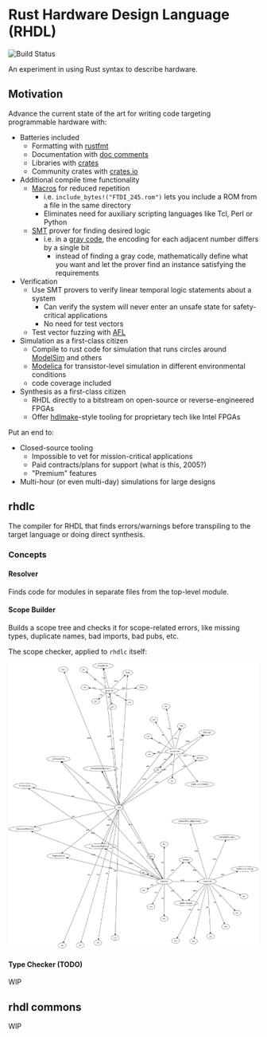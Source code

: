 # Rust Hardware Design Language (RHDL)

![Build Status](https://github.com/rhdl/rhdl/workflows/rhdlc%20build/badge.svg)

An experiment in using Rust syntax to describe hardware.

## Motivation

Advance the current state of the art for writing code targeting programmable hardware with:

* Batteries included
   * Formatting with [rustfmt](https://github.com/rust-lang/rustfmt)
   * Documentation with [doc comments](https://doc.rust-lang.org/stable/rust-by-example/meta/doc.html)
   * Libraries with [crates](https://doc.rust-lang.org/book/ch07-01-packages-and-crates.html)
   * Community crates with [crates.io](https://crates.io/)
* Additional compile time functionality
    * [Macros](https://doc.rust-lang.org/rust-by-example/macros.html) for reduced repetition
        * i.e. `include_bytes!("FTDI_245.rom")` lets you include a ROM from a file in the same directory
        * Eliminates need for auxiliary scripting languages like Tcl, Perl or Python
    * [SMT](https://en.wikipedia.org/wiki/Satisfiability_modulo_theories) prover for finding desired logic
        * i.e. in a [gray code](https://en.wikipedia.org/wiki/Gray_code), the encoding for each adjacent number differs by a single bit
            * instead of finding a gray code, mathematically define what you want and let the prover find an instance satisfying the requirements
* Verification
    * Use SMT provers to verify linear temporal logic statements about a system
         * Can verify the system will never enter an unsafe state for safety-critical applications
         * No need for test vectors
    * Test vector fuzzing with [AFL](https://github.com/rust-fuzz/afl.rs)
* Simulation as a first-class citizen
    * Compile to rust code for simulation that runs circles around [ModelSim](https://en.wikipedia.org/wiki/ModelSim) and others
    * [Modelica](https://en.wikipedia.org/wiki/Modelica) for transistor-level simulation in different environmental conditions
    * code coverage included
* Synthesis as a first-class citizen
    * RHDL directly to a bitstream on open-source or reverse-engineered FPGAs
    * Offer [hdlmake](https://ohwr.org/projects/hdl-make)-style tooling for proprietary tech like Intel FPGAs


Put an end to:

* Closed-source tooling
    * Impossible to vet for mission-critical applications
    * Paid contracts/plans for support (what is this, 2005?)
    * "Premium" features
* Multi-hour (or even multi-day) simulations for large designs

## rhdlc

The compiler for RHDL that finds errors/warnings before transpiling to the target language or doing direct synthesis.

### Concepts

#### Resolver

Finds code for modules in separate files from the top-level module.

#### Scope Builder

Builds a scope tree and checks it for scope-related errors, like missing types, duplicate names, bad imports, bad pubs, etc.

The scope checker, applied to `rhdlc` itself:

![Scope graph](scope.svg)

#### Type Checker (TODO)

WIP

## rhdl commons

WIP

